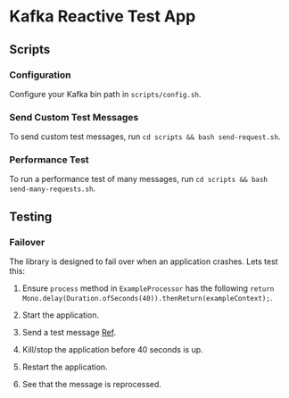 # Kafka Reactive Test App

## Scripts

### Configuration

Configure your Kafka bin path in `scripts/config.sh`.

### Send Custom Test Messages

To send custom test messages, run `cd scripts && bash send-request.sh`.

### Performance Test

To run a performance test of many messages, run `cd scripts && bash send-many-requests.sh`.

## Testing

### Failover

The library is designed to fail over when an application crashes. Lets test this:
1) Ensure `process` method in `ExampleProcessor` has the following ```return Mono.delay(Duration.ofSeconds(40)).thenReturn(exampleContext);```.

2) Start the application.

3) Send a test message [Ref](#send-custom-test-messages). 

4) Kill/stop the application before 40 seconds is up.

5) Restart the application.

6) See that the message is reprocessed.
